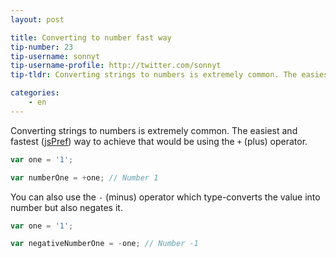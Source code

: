 ```yaml
---
layout: post

title: Converting to number fast way
tip-number: 23
tip-username: sonnyt
tip-username-profile: http://twitter.com/sonnyt
tip-tldr: Converting strings to numbers is extremely common. The easiest and fastest way to achieve that would be using the + operator.

categories:
    - en
---
```


Converting strings to numbers is extremely common. The easiest and fastest ([jsPref](https://jsperf.com/number-vs-parseint-vs-plus/29)) way to achieve that would be using the `+` (plus) operator.

```javascript
var one = '1';

var numberOne = +one; // Number 1
```

You can also use the `-` (minus) operator which type-converts the value into number but also negates it.

```javascript
var one = '1';

var negativeNumberOne = -one; // Number -1
```